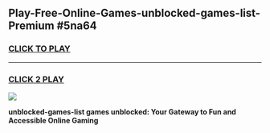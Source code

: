 
## Play-Free-Online-Games-unblocked-games-list-Premium #5na64
<h3>
<a href="https://premium.freeplayer.one?title=unblocked-games-list&ref=8M">CLICK TO PLAY</a></h3>
<hr>

<h3>
<a href="https://premium.freeplayer.one?title=unblocked-games-list&ref=8M">CLICK 2 PLAY</a>
  
</h3>

<a href="https://premium.freeplayer.one?title=unblocked-games-list&ref=8M"><img src="https://clearcache.store/games.png"></a>


**unblocked-games-list games unblocked: Your Gateway to Fun and Accessible Online Gaming**
